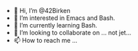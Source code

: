 - 👋 Hi, I’m @42Birken
- 👀 I’m interested in Emacs and Bash.
- 🌱 I’m currently learning Bash.
- 💞️ I’m looking to collaborate on ... not jet...
- 📫 How to reach me ...

<!---
42Birken/42Birken is a ✨ special ✨ repository because its `README.md` (this file) appears on your GitHub profile.
You can click the Preview link to take a look at your changes.
--->
